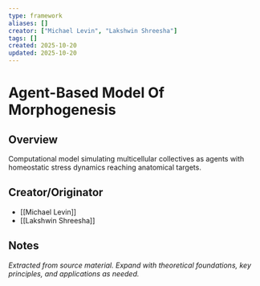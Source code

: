 ```yaml
---
type: framework
aliases: []
creator: ["Michael Levin", "Lakshwin Shreesha"]
tags: []
created: 2025-10-20
updated: 2025-10-20
---
```


# Agent-Based Model Of Morphogenesis

## Overview

Computational model simulating multicellular collectives as agents with homeostatic stress dynamics reaching anatomical targets.

## Creator/Originator

- [[Michael Levin]]
- [[Lakshwin Shreesha]]

## Notes

*Extracted from source material. Expand with theoretical foundations, key principles, and applications as needed.*
